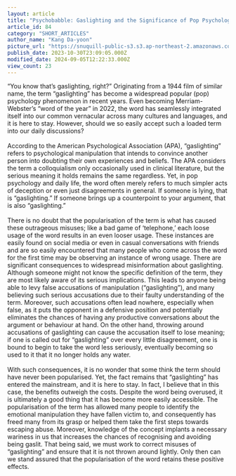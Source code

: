 ```yaml
---
layout: article
title: "Psychobabble: Gaslighting and the Significance of Pop Psychology"
article_id: 84
category: "SHORT_ARTICLES"
author_name: "Kang Da-yoon"
picture_url: "https://snuquill-public-s3.s3.ap-northeast-2.amazonaws.com/photo/article/44111c2a-65e3-40bd-93f0-696f892d9cc3.jpg"
publish_date: 2023-10-30T23:09:05.000Z
modified_date: 2024-09-05T12:22:33.000Z
view_count: 23
---
```


“You know that’s gaslighting, right?” Originating from a 1944 film of similar name, the term “gaslighting” has become a widespread popular (pop) psychology phenomenon in recent years. Even becoming Merriam-Webster’s “word of the year” in 2022, the word has seamlessly integrated itself into our common vernacular across many cultures and languages, and it is here to stay. However, should we so easily accept such a loaded term into our daily discussions?<br><br>        	According to the American Psychological Association (APA), “gaslighting” refers to psychological manipulation that intends to convince another person into doubting their own experiences and beliefs. The APA considers the term a colloquialism only occasionally used in clinical literature, but the serious meaning it holds remains the same regardless. Yet, in pop psychology and daily life, the word often merely refers to much simpler acts of deception or even just disagreements in general. If someone is lying, that is “gaslighting.” If someone brings up a counterpoint to your argument, that is also “gaslighting.”<br><br>        	There is no doubt that the popularisation of the term is what has caused these outrageous misuses; like a bad game of ‘telephone,’ each loose usage of the word results in an even looser usage. These instances are easily found on social media or even in casual conversations with friends and are so easily encountered that many people who come across the word for the first time may be observing an instance of wrong usage. There are significant consequences to widespread misinformation about gaslighting. Although someone might not know the specific definition of the term, they are most likely aware of its serious implications. This leads to anyone being able to levy false accusations of manipulation (“gaslighting”), and many believing such serious accusations due to their faulty understanding of the term. Moreover, such accusations often lead nowhere, especially when false, as it puts the opponent in a defensive position and potentially eliminates the chances of having any productive conversations about the argument or behaviour at hand. On the other hand, throwing around accusations of gaslighting can cause the accusation itself to lose meaning; if one is called out for “gaslighting” over every little disagreement, one is bound to begin to take the word less seriously, eventually becoming so used to it that it no longer holds any water.<br><br>With such consequences, it is no wonder that some think the term should have never been popularised. Yet, the fact remains that “gaslighting” has entered the mainstream, and it is here to stay. In fact, I believe that in this case, the benefits outweigh the costs. Despite the word being overused, it is ultimately a good thing that it has become more easily accessible. The popularisation of the term has allowed many people to identify the emotional manipulation they have fallen victim to, and consequently has freed many from its grasp or helped them take the first steps towards escaping abuse. Moreover, knowledge of the concept implants a necessary wariness in us that increases the chances of recognising and avoiding being gaslit. That being said, we must work to correct misuses of “gaslighting” and ensure that it is not thrown around lightly. Only then can we stand assured that the popularisation of the word retains these positive effects.<br>
